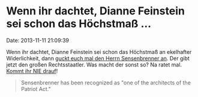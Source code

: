 Wenn ihr dachtet, Dianne Feinstein sei schon das Höchstmaß \...
===============================================================

Date: 2013-11-11 21:09:39

Wenn ihr dachtet, Dianne Feinstein sei schon das Höchstmaß an ekelhafter
Widerlichkeit, dann [guckt euch mal den Herrn Sensenbrenner
an](http://www.heise.de/-2043685). Der gibt jetzt den großen
Rechtsstaatler. Was macht der sonst so? Na ratet mal. [Kommt ihr NIE
drauf](http://en.wikipedia.org/wiki/Jim_Sensenbrenner)!

> Sensenbrenner has been recognized as \"one of the architects of the
> Patriot Act.\"

